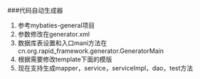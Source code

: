 ###代码自动生成器
1. 参考mybaties-general项目
2. 参数修改在generator.xml
3. 数据库表设置和入口mani方法在cn.org.rapid_framework.generator.GeneratorMain
4. 根据需要修改template下面的模版
5. 现在支持生成mapper，service，serviceImpl，dao，test方法